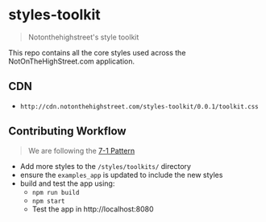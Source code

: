 # styles-toolkit

 > Notonthehighstreet's style toolkit

This repo contains all the core styles used across the NotOnTheHighStreet.com application.

## CDN

 * `http://cdn.notonthehighstreet.com/styles-toolkit/0.0.1/toolkit.css`

## Contributing Workflow

 > We are following the [7-1 Pattern](https://sass-guidelin.es/#the-7-1-pattern)

 * Add more styles to the `/styles/toolkits/` directory
 * ensure the `examples_app` is updated to include the new styles
 * build and test the app using:
    * `npm run build`
    * `npm start`
    * Test the app in http://localhost:8080
